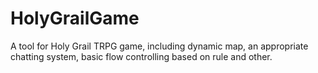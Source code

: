 # HolyGrailGame
A tool for Holy Grail TRPG game, including dynamic map, an appropriate chatting system, basic flow controlling based on rule and other.
